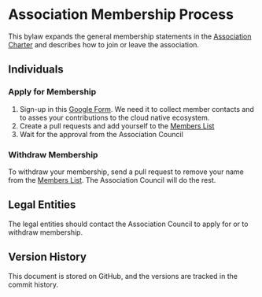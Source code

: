 # Association Membership Process

This bylaw expands the general membership statements in the [Association Charter](../association/charter.md#membership)
and describes how to join or leave the association.

## Individuals

### Apply for Membership

1. Sign-up in this [Google Form](https://forms.gle/Bhpm65PwbsKJbcHx5).
   We need it to collect member contacts and to asses your contributions to the cloud native ecosystem.
2. Create a pull requests and add yourself to the [Members List](../association/members.md)
3. Wait for the approval from the Association Council

### Withdraw Membership

To withdraw your membership, send a pull request to remove your name from the [Members List](../association/members.md).
The Association Council will do the rest.

## Legal Entities

The legal entities should contact the Association Council to apply for or to withdraw membership.

## Version History

This document is stored on GitHub, and the versions are tracked in the commit history.
